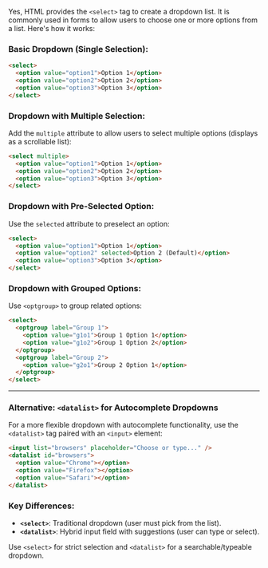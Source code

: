 Yes, HTML provides the `<select>` tag to create a dropdown list. It is commonly used in forms to allow users to choose one or more options from a list. Here's how it works:

### Basic Dropdown (Single Selection):

```html
<select>
  <option value="option1">Option 1</option>
  <option value="option2">Option 2</option>
  <option value="option3">Option 3</option>
</select>
```

### Dropdown with Multiple Selection:

Add the `multiple` attribute to allow users to select multiple options (displays as a scrollable list):

```html
<select multiple>
  <option value="option1">Option 1</option>
  <option value="option2">Option 2</option>
  <option value="option3">Option 3</option>
</select>
```

### Dropdown with Pre-Selected Option:

Use the `selected` attribute to preselect an option:

```html
<select>
  <option value="option1">Option 1</option>
  <option value="option2" selected>Option 2 (Default)</option>
  <option value="option3">Option 3</option>
</select>
```

### Dropdown with Grouped Options:

Use `<optgroup>` to group related options:

```html
<select>
  <optgroup label="Group 1">
    <option value="g1o1">Group 1 Option 1</option>
    <option value="g1o2">Group 1 Option 2</option>
  </optgroup>
  <optgroup label="Group 2">
    <option value="g2o1">Group 2 Option 1</option>
  </optgroup>
</select>
```

---

### Alternative: `<datalist>` for Autocomplete Dropdowns

For a more flexible dropdown with autocomplete functionality, use the `<datalist>` tag paired with an `<input>` element:

```html
<input list="browsers" placeholder="Choose or type..." />
<datalist id="browsers">
  <option value="Chrome"></option>
  <option value="Firefox"></option>
  <option value="Safari"></option>
</datalist>
```

### Key Differences:

- **`<select>`**: Traditional dropdown (user must pick from the list).
- **`<datalist>`**: Hybrid input field with suggestions (user can type or select).

Use `<select>` for strict selection and `<datalist>` for a searchable/typeable dropdown.
